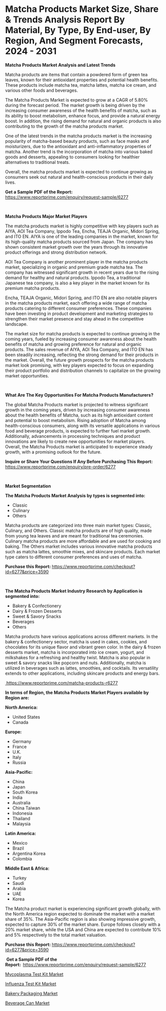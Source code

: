 <p><h1>Matcha Products Market Size, Share & Trends Analysis Report By Material, By Type, By End-user, By Region, And Segment Forecasts, 2024 - 2031</h1></p><p><strong>Matcha Products Market Analysis and Latest Trends</strong></p>
<p><p>Matcha products are items that contain a powdered form of green tea leaves, known for their antioxidant properties and potential health benefits. These products include matcha tea, matcha lattes, matcha ice cream, and various other foods and beverages.</p><p>The Matcha Products Market is expected to grow at a CAGR of 5.80% during the forecast period. The market growth is being driven by the increasing consumer awareness of the health benefits of matcha, such as its ability to boost metabolism, enhance focus, and provide a natural energy boost. In addition, the rising demand for natural and organic products is also contributing to the growth of the matcha products market.</p><p>One of the latest trends in the matcha products market is the increasing popularity of matcha-based beauty products, such as face masks and moisturizers, due to the antioxidant and anti-inflammatory properties of matcha. Another trend is the incorporation of matcha into various baked goods and desserts, appealing to consumers looking for healthier alternatives to traditional treats.</p><p>Overall, the matcha products market is expected to continue growing as consumers seek out natural and health-conscious products in their daily lives.</p></p>
<p><strong>Get a Sample PDF of the Report:&nbsp;</strong> <a href="https://www.reportprime.com/enquiry/request-sample/6277">https://www.reportprime.com/enquiry/request-sample/6277</a></p>
<p>&nbsp;</p>
<p><strong>Matcha Products Major Market Players</strong></p>
<p><p>The matcha products market is highly competitive with key players such as AIYA, AOI Tea Company, Ippodo Tea, Encha, TEAJA Organic, Midori Spring, and ITO EN. AIYA is one of the leading companies in the market, known for its high-quality matcha products sourced from Japan. The company has shown consistent market growth over the years through its innovative product offerings and strong distribution network.</p><p>AOI Tea Company is another prominent player in the matcha products market, specializing in organic and premium grade matcha tea. The company has witnessed significant growth in recent years due to the rising demand for healthy and natural products. Ippodo Tea, a traditional Japanese tea company, is also a key player in the market known for its premium matcha products.</p><p>Encha, TEAJA Organic, Midori Spring, and ITO EN are also notable players in the matcha products market, each offering a wide range of matcha products catering to different consumer preferences. These companies have been investing in product development and marketing strategies to strengthen their market presence and stay ahead in the competitive landscape.</p><p>The market size for matcha products is expected to continue growing in the coming years, fueled by increasing consumer awareness about the health benefits of matcha and growing preference for natural and organic products. The sales revenue of AIYA, AOI Tea Company, and ITO EN has been steadily increasing, reflecting the strong demand for their products in the market. Overall, the future growth prospects for the matcha products market look promising, with key players expected to focus on expanding their product portfolio and distribution channels to capitalize on the growing market opportunities.</p></p>
<p>&nbsp;</p>
<p><strong>What Are The Key Opportunities For Matcha Products Manufacturers?</strong></p>
<p><p>The global Matcha Products market is projected to witness significant growth in the coming years, driven by increasing consumer awareness about the health benefits of Matcha, such as its high antioxidant content and potential to boost metabolism. Rising adoption of Matcha among health-conscious consumers, along with its versatile applications in various food and beverage products, is expected to further fuel market growth. Additionally, advancements in processing techniques and product innovations are likely to create new opportunities for market players. Overall, the Matcha Products market is anticipated to experience steady growth, with a promising outlook for the future.</p></p>
<p><strong>Inquire or Share Your Questions If Any Before Purchasing This Report:</strong> <a href="https://www.reportprime.com/enquiry/pre-order/6277">https://www.reportprime.com/enquiry/pre-order/6277</a></p>
<p>&nbsp;</p>
<p><strong>Market Segmentation</strong></p>
<p><strong>The Matcha Products Market Analysis by types is segmented into:</strong></p>
<p><ul><li>Classic</li><li>Culinary</li><li>Others</li></ul></p>
<p><p>Matcha products are categorized into three main market types: Classic, Culinary, and Others. Classic matcha products are of high quality, made from young tea leaves and are meant for traditional tea ceremonies. Culinary matcha products are more affordable and are used for cooking and baking. The Others market includes various innovative matcha products such as matcha lattes, smoothie mixes, and skincare products. Each market type caters to different consumer preferences and uses of matcha.</p></p>
<p><strong>Purchase this Report:&nbsp;</strong><a href="https://www.reportprime.com/checkout?id=6277&price=3590">https://www.reportprime.com/checkout?id=6277&price=3590</a></p>
<p>&nbsp;</p>
<p><strong>The Matcha Products Market Industry Research by Application is segmented into:</strong></p>
<p><ul><li>Bakery & Confectionery</li><li>Dairy & Frozen Desserts</li><li>Sweet & Savory Snacks</li><li>Beverages</li><li>Others</li></ul></p>
<p><p>Matcha products have various applications across different markets. In the bakery & confectionery sector, matcha is used in cakes, cookies, and chocolates for its unique flavor and vibrant green color. In the dairy & frozen desserts market, matcha is incorporated into ice cream, yogurt, and milkshakes for a refreshing and healthy twist. Matcha is also popular in sweet & savory snacks like popcorn and nuts. Additionally, matcha is utilized in beverages such as lattes, smoothies, and cocktails. Its versatility extends to other applications, including skincare products and energy bars.</p></p>
<p><a href="https://www.reportprime.com/matcha-products-r6277">&nbsp;https://www.reportprime.com/matcha-products-r6277</a></p>
<p><strong>In terms of Region, the Matcha Products Market Players available by Region are:</strong></p>
<p>
    <p> <strong> North America: </strong>
        <ul>
            <li>United States</li>
            <li>Canada</li>
        </ul>
        </p> 
    <p> <strong> Europe: </strong>
        <ul>
            <li>Germany</li>
            <li>France</li>
            <li>U.K.</li>
            <li>Italy</li>
            <li>Russia</li>
        </ul>
        </p> 
    <p> <strong> Asia-Pacific: </strong>
        <ul>
            <li>China</li>
            <li>Japan</li>
            <li>South Korea</li>
            <li>India</li>
            <li>Australia</li>
            <li>China Taiwan</li>
            <li>Indonesia</li>
            <li>Thailand</li>
            <li>Malaysia</li>
        </ul>
        </p> 
    <p> <strong> Latin America: </strong>
        <ul>
            <li>Mexico</li>
            <li>Brazil</li>
            <li>Argentina Korea</li>
            <li>Colombia</li>
        </ul>
        </p> 
    <p> <strong> Middle East & Africa: </strong>
        <ul>
            <li>Turkey</li>
            <li>Saudi</li>
            <li>Arabia</li>
            <li>UAE</li>
            <li>Korea</li>
        </ul>
    </p>
    </p>
<p><p>The Matcha product market is experiencing significant growth globally, with the North America region expected to dominate the market with a market share of 35%. The Asia-Pacific region is also showing impressive growth, expected to capture 30% of the market share. Europe follows closely with a 20% market share, while the USA and China are expected to contribute 10% and 5% respectively to the total market valuation.</p></p>
<p><strong>Purchase this Report: </strong><a href="https://www.reportprime.com/checkout?id=6277&price=3590">https://www.reportprime.com/checkout?id=6277&price=3590</a></p>
<p>&nbsp;<strong>Get a Sample PDF of the Report:&nbsp;&nbsp;</strong><a href="https://www.reportprime.com/enquiry/request-sample/6277">https://www.reportprime.com/enquiry/request-sample/6277</a></p>
<p><strong></strong></p>
<p><p><a href="https://issuu.com/reportprime-2/docs/mycoplasma-test-kit-market-size-2030.pptx">Mycoplasma Test Kit Market</a></p><p><a href="https://issuu.com/reportprime-2/docs/influenza-test-kit-market-size-2030.pptx">Influenza Test Kit Market</a></p><p><a href="https://github.com/anggakarna133/Market-Research-Report-List-1/blob/main/bakery-packaging-market.md">Bakery Packaging Market</a></p><p><a href="https://github.com/btwcqfvq34/Market-Research-Report-List-1/blob/main/beverage-can-market.md">Beverage Can Market</a></p></p>